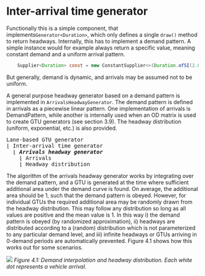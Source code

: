# Inter-arrival time generator

Functionally this is a simple component, that implements`Generator<Duration>`, which only defines a single `draw()` method to return headways. Internally, this has to implement a demand pattern. A simple instance would for example always return a specific value, meaning constant demand and a uniform arrival pattern. 

```java
    Supplier<Duration> const = new ConstantSupplier<>(Duration.ofSI(2.0));
```

But generally, demand is dynamic, and arrivals may be assumed not to be uniform.

A general purpose headway generator based on a demand pattern is implemented in `ArrivalsHeadwayGenerator`. The demand pattern is defined in arrivals as a piecewise linear pattern. One implementation of arrivals is DemandPattern, while another is internally used when an OD matrix is used to create GTU generators (see section 3.9). The headway distribution (uniform, exponential, etc.) is also provided.

<pre>
Lane-based GTU generator
&lfloor; Inter-arrival time generator
  &lfloor; <b><i>Arrivals headway generator</i></b>
    &lfloor; Arrivals
    &lfloor; Headway distribution
</pre>

The algorithm of the arrivals headway generator works by integrating over the demand pattern, and a GTU is generated at the time where sufficient additional area under the demand curve is found. On average, the additional area should be 1, such that the demand pattern is obeyed. However, for individual GTUs the required additional area may be randomly drawn from the headway distribution. This may follow any distribution so long as all values are positive and the mean value is 1. In this way i) the demand pattern is obeyed (by randomized approximation), ii) headways are distributed according to a (random) distribution which is not parameterized to any particular demand level, and iii) infinite headways or GTUs arriving in 0-demand periods are automatically prevented. Figure 4.1 shows how this works out for some scenarios.

![](../images/OTS_Figure_4.1.png)
_Figure 4.1: Demand interpolation and headway distribution. Each white dot represents a vehicle arrival._
